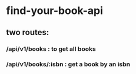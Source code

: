 # find-your-book-api
## two routes:
### /api/v1/books : to get all books
### /api/v1/books/:isbn : get a book by an isbn 
